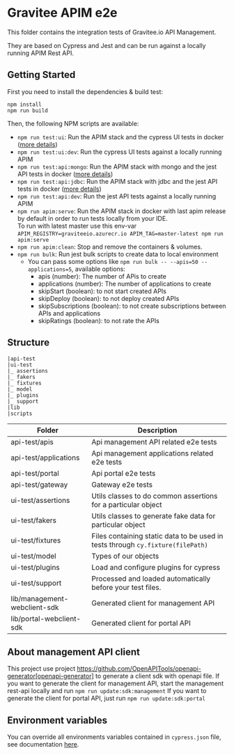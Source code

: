 # Gravitee APIM e2e

This folder contains the integration tests of Gravitee.io API Management.

They are based on Cypress and Jest and can be run against a locally running APIM Rest API.


## Getting Started

First you need to install the dependencies & build test:

```shell
npm install
npm run build
```

Then, the following NPM scripts are available:
 - `npm run test:ui`: Run the APIM stack and the cypress UI tests in docker ([more details](./docker/ui-tests/README.md))
 - `npm run test:ui:dev`: Run the cypress UI tests against a locally running APIM
 - `npm run test:api:mongo`: Run the APIM stack with mongo and the jest API tests in docker ([more details](./docker/api-tests/README.md))
 - `npm run test:api:jdbc`: Run the APIM stack with jdbc and the jest API tests in docker ([more details](./docker/api-tests/README.md))
 - `npm run test:api:dev`: Run the jest API tests against a locally running APIM
 - `npm run apim:serve`: Run the APIM stack in docker with last apim release by default in order to run tests locally from your IDE.  
   To run with latest master use this env-var `APIM_REGISTRY=graviteeio.azurecr.io APIM_TAG=master-latest npm run apim:serve`
 - `npm run apim:clean`: Stop and remove the containers & volumes.
 - `npm run bulk`: Run jest bulk scripts to create data to local environment
   - You can pass some options like `npm run bulk -- --apis=50 --applications=5`, available options:
       - apis (number): The number of APis to create
       - applications (number): The number of applications to create
       - skipStart (boolean): to not start created APIs
       - skipDeploy (boolean): to not deploy created APIs
       - skipSubscriptions (boolean): to not create subscriptions between APIs and applications
       - skipRatings (boolean): to not rate the APIs
## Structure
````
|api-test
|ui-test
|_ assertions
|_ fakers
|_ fixtures
|_ model
|_ plugins
|_ support
|lib
|scripts
````

| Folder 	                             | Description 	                                                                      |
|--------------------------------------|------------------------------------------------------------------------------------|
| api-test/apis     	                  | Api management API related e2e tests                                               |
| api-test/applications     	          | Api management applications related e2e tests                                      |
| api-test/portal     	                | Api portal e2e tests                                                               |
| api-test/gateway     	               | Gateway e2e tests                                                                  |
| ui-test/assertions     	             | Utils classes to do common assertions for a particular object     	                |
| ui-test/fakers     	                 | Utils classes to generate fake data for particular object  	                       |
| ui-test/fixtures     	               | Files containing static data to be used in tests through `cy.fixture(filePath)`  	 |
| ui-test/model       	                | Types of our objects            	                                                  |
| ui-test/plugins       	              | Load and configure plugins for cypress            	                                |
| ui-test/support       	              | Processed and loaded automatically before your test files.            	            |
| lib/management-webclient-sdk       	 | Generated client for management API                                                |
| lib/portal-webclient-sdk       	     | Generated client for portal API                                                    |

## About management API client 

This project use project https://github.com/OpenAPITools/openapi-generator[openapi-generator] to generate a client sdk with openapi file.
If you want to generate the client for management API, start the management rest-api locally and run `npm run update:sdk:management`
If you want to generate the client for portal API, just run `npm run update:sdk:portal`

## Environment variables

You can override all environments variables contained in `cypress.json` file, see documentation [here](https://docs.cypress.io/guides/guides/environment-variables#Setting).

